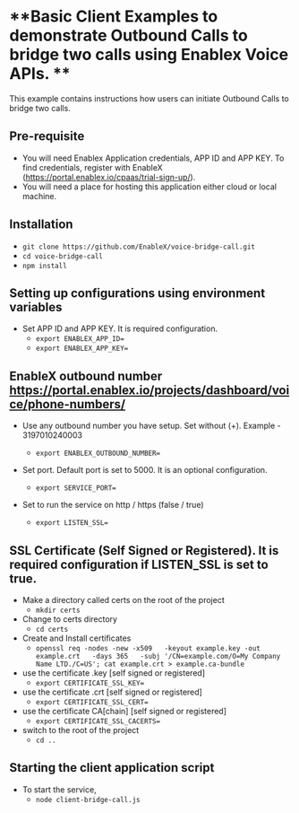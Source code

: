 # **Basic Client Examples to demonstrate Outbound Calls to bridge two calls using Enablex Voice APIs. **
This example contains instructions how users can initiate Outbound Calls to bridge two calls.


## Pre-requisite
- You will need Enablex Application credentials, APP ID and APP KEY. To find credentials, register with EnableX (https://portal.enablex.io/cpaas/trial-sign-up/).
- You will need a place for hosting this application either cloud or local machine.


## Installation
- `git clone https://github.com/EnableX/voice-bridge-call.git`
- `cd voice-bridge-call`
- `npm install`


## Setting up configurations using environment variables
- Set APP ID and APP KEY. It is required configuration.
  - `export ENABLEX_APP_ID=`
  - `export ENABLEX_APP_KEY=`


## EnableX outbound number https://portal.enablex.io/projects/dashboard/voice/phone-numbers/
- Use any outbound number you have setup. Set without (+). Example - 3197010240003
  - `export ENABLEX_OUTBOUND_NUMBER=`

- Set port. Default port is set to 5000. It is an optional configuration.
  - `export SERVICE_PORT=`
- Set to run the service on http / https (false / true)
  - `export LISTEN_SSL=`


## SSL Certificate (Self Signed or Registered). It is required configuration if LISTEN_SSL is set to true.
  - Make a directory called certs on the root of the project
    - `mkdir certs`
  - Change to certs directory
    - `cd certs`
  - Create and Install certificates
    - `openssl req -nodes -new -x509   -keyout example.key -out example.crt   -days 365   -subj '/CN=example.com/O=My Company Name LTD./C=US'; cat example.crt > example.ca-bundle`
  - use the certificate .key [self signed or registered]
    - `export CERTIFICATE_SSL_KEY=`
  - use the certificate .crt [self signed or registered]
    - `export CERTIFICATE_SSL_CERT=`
  - use the certificate CA[chain] [self signed or registered]
    - `export CERTIFICATE_SSL_CACERTS=`
  - switch to the root of the project
    - `cd ..`


## Starting the client application script
- To start the service,
  - `node client-bridge-call.js`

